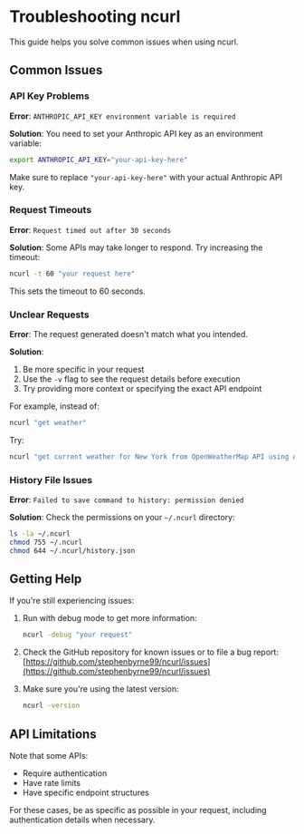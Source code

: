 # Troubleshooting ncurl

This guide helps you solve common issues when using ncurl.

## Common Issues

### API Key Problems

**Error**: `ANTHROPIC_API_KEY environment variable is required`

**Solution**: You need to set your Anthropic API key as an environment variable:

```bash
export ANTHROPIC_API_KEY="your-api-key-here"
```

Make sure to replace `"your-api-key-here"` with your actual Anthropic API key.

### Request Timeouts

**Error**: `Request timed out after 30 seconds`

**Solution**: Some APIs may take longer to respond. Try increasing the timeout:

```bash
ncurl -t 60 "your request here"
```

This sets the timeout to 60 seconds.

### Unclear Requests

**Error**: The request generated doesn't match what you intended.

**Solution**:
1. Be more specific in your request
2. Use the `-v` flag to see the request details before execution
3. Try providing more context or specifying the exact API endpoint

For example, instead of:
```bash
ncurl "get weather"
```

Try:
```bash
ncurl "get current weather for New York from OpenWeatherMap API using API key xyz123"
```

### History File Issues

**Error**: `Failed to save command to history: permission denied`

**Solution**: Check the permissions on your `~/.ncurl` directory:

```bash
ls -la ~/.ncurl
chmod 755 ~/.ncurl
chmod 644 ~/.ncurl/history.json
```

## Getting Help

If you're still experiencing issues:

1. Run with debug mode to get more information:
   ```bash
   ncurl -debug "your request"
   ```

2. Check the GitHub repository for known issues or to file a bug report:
   [https://github.com/stephenbyrne99/ncurl/issues](https://github.com/stephenbyrne99/ncurl/issues)

3. Make sure you're using the latest version:
   ```bash
   ncurl -version
   ```

## API Limitations

Note that some APIs:
- Require authentication
- Have rate limits
- Have specific endpoint structures

For these cases, be as specific as possible in your request, including authentication details when necessary.
